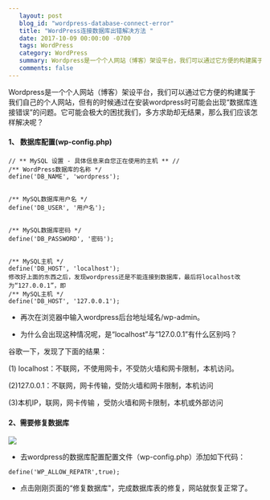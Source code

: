 ```yaml
---
   layout: post
   blog_id: "wordpress-database-connect-error"
   title: "WordPress连接数据库出错解决方法 "
   date: 2017-10-09 00:00:00 -0700
   tags: WordPress
   category: WordPress
   summary: Wordpress是一个个人网站（博客）架设平台，我们可以通过它方便的构建属于我们自己的个人网站，但有的时候通过在安装wordpress时可能会出现“数据库连接错误”的问题
   comments: false
---
```


Wordpress是一个个人网站（博客）架设平台，我们可以通过它方便的构建属于我们自己的个人网站，但有的时候通过在安装wordpress时可能会出现“数据库连接错误”的问题。它可能会极大的困扰我们，多方求助却无结果，那么我们应该怎样解决呢？

#### 1、 数据库配置(wp-config.php)


```
// ** MySQL 设置 - 具体信息来自您正在使用的主机 ** //
/** WordPress数据库的名称 */
define('DB_NAME', 'wordpress');


/** MySQL数据库用户名 */
define('DB_USER', '用户名');


/** MySQL数据库密码 */
define('DB_PASSWORD', '密码');


/** MySQL主机 */
define('DB_HOST', 'localhost');
修改好上面的东西之后，发现wordpress还是不能连接到数据库，最后将localhost改为“127.0.0.1”，即
/** MySQL主机 */
define('DB_HOST', '127.0.0.1');
```


*  再次在浏览器中输入wordpress后台地址域名/wp-admin。

*  为什么会出现这种情况呢，是“localhost”与“127.0.0.1”有什么区别吗？

 谷歌一下，发现了下面的结果：

(1) localhost：不联网，不使用网卡，不受防火墙和网卡限制，本机访问。

(2)127.0.0.1：不联网，网卡传输，受防火墙和网卡限制，本机访问

(3)本机IP，联网，网卡传输 ，受防火墙和网卡限制，本机或外部访问


####  2、需要修复数据库

![](http://upload-images.jianshu.io/upload_images/6673460-3e778d9747d2b76f.jpg?imageMogr2/auto-orient/strip%7CimageView2/2/w/1240)

*  去wordpress的数据库配置配置文件（wp-config.php）添加如下代码：


```
define('WP_ALLOW_REPATR',true);

```

*  点击刚刚页面的“修复数据库"，完成数据库表的修复，网站就恢复正常了。